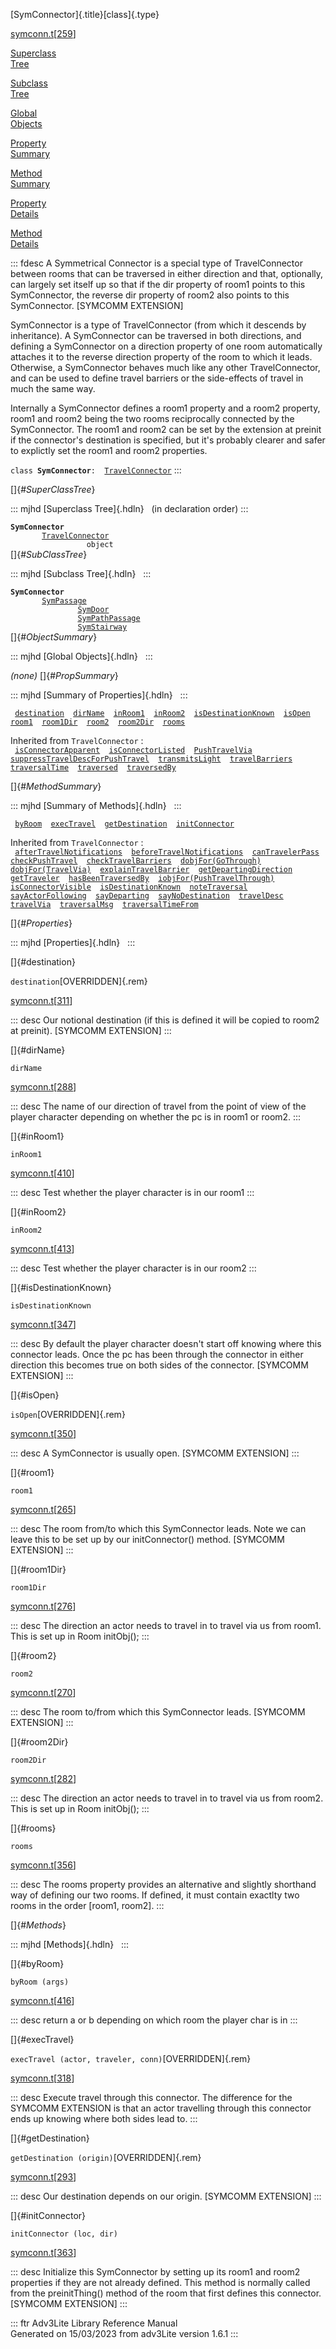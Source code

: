 [SymConnector]{.title}[class]{.type}

[symconn.t](../file/symconn.t.html)\[[259](../source/symconn.t.html#259)\]

[Superclass\
Tree](#_SuperClassTree_)

[Subclass\
Tree](#_SubClassTree_)

[Global\
Objects](#_ObjectSummary_)

[Property\
Summary](#_PropSummary_)

[Method\
Summary](#_MethodSummary_)

[Property\
Details](#_Properties_)

[Method\
Details](#_Methods_)

::: fdesc
A Symmetrical Connector is a special type of TravelConnector between
rooms that can be traversed in either direction and that, optionally,
can largely set itself up so that if the dir property of room1 points to
this SymConnector, the reverse dir property of room2 also points to this
SymConnector. \[SYMCOMM EXTENSION\]

SymConnector is a type of TravelConnector (from which it descends by
inheritance). A SymConnector can be traversed in both directions, and
defining a SymConnector on a direction property of one room
automatically attaches it to the reverse direction property of the room
to which it leads. Otherwise, a SymConnector behaves much like any other
TravelConnector, and can be used to define travel barriers or the
side-effects of travel in much the same way.

Internally a SymConnector defines a room1 property and a room2 property,
room1 and room2 being the two rooms reciprocally connected by the
SymConnector. The room1 and room2 can be set by the extension at preinit
if the connector\'s destination is specified, but it\'s probably clearer
and safer to explictly set the room1 and room2 properties.

`class `**`SymConnector`**` :   `[`TravelConnector`](../object/TravelConnector.html)
:::

[]{#_SuperClassTree_}

::: mjhd
[Superclass Tree]{.hdln}   (in declaration order)
:::

**`SymConnector`**\
`         `[`TravelConnector`](../object/TravelConnector.html)\
`                 object`\
[]{#_SubClassTree_}

::: mjhd
[Subclass Tree]{.hdln}  
:::

**`SymConnector`**\
`         `[`SymPassage`](../object/SymPassage.html)\
`                 `[`SymDoor`](../object/SymDoor.html)\
`                 `[`SymPathPassage`](../object/SymPathPassage.html)\
`                 `[`SymStairway`](../object/SymStairway.html)\
[]{#_ObjectSummary_}

::: mjhd
[Global Objects]{.hdln}  
:::

*(none)* []{#_PropSummary_}

::: mjhd
[Summary of Properties]{.hdln}  
:::

` `[`destination`](#destination)`  `[`dirName`](#dirName)`  `[`inRoom1`](#inRoom1)`  `[`inRoom2`](#inRoom2)`  `[`isDestinationKnown`](#isDestinationKnown)`  `[`isOpen`](#isOpen)`  `[`room1`](#room1)`  `[`room1Dir`](#room1Dir)`  `[`room2`](#room2)`  `[`room2Dir`](#room2Dir)`  `[`rooms`](#rooms)`  `

Inherited from `TravelConnector` :\
` `[`isConnectorApparent`](../object/TravelConnector.html#isConnectorApparent)`  `[`isConnectorListed`](../object/TravelConnector.html#isConnectorListed)`  `[`PushTravelVia`](../object/TravelConnector.html#PushTravelVia)`  `[`suppressTravelDescForPushTravel`](../object/TravelConnector.html#suppressTravelDescForPushTravel)`  `[`transmitsLight`](../object/TravelConnector.html#transmitsLight)`  `[`travelBarriers`](../object/TravelConnector.html#travelBarriers)`  `[`traversalTime`](../object/TravelConnector.html#traversalTime)`  `[`traversed`](../object/TravelConnector.html#traversed)`  `[`traversedBy`](../object/TravelConnector.html#traversedBy)`  `

[]{#_MethodSummary_}

::: mjhd
[Summary of Methods]{.hdln}  
:::

` `[`byRoom`](#byRoom)`  `[`execTravel`](#execTravel)`  `[`getDestination`](#getDestination)`  `[`initConnector`](#initConnector)`  `

Inherited from `TravelConnector` :\
` `[`afterTravelNotifications`](../object/TravelConnector.html#afterTravelNotifications)`  `[`beforeTravelNotifications`](../object/TravelConnector.html#beforeTravelNotifications)`  `[`canTravelerPass`](../object/TravelConnector.html#canTravelerPass)`  `[`checkPushTravel`](../object/TravelConnector.html#checkPushTravel)`  `[`checkTravelBarriers`](../object/TravelConnector.html#checkTravelBarriers)`  `[`dobjFor(GoThrough)`](../object/TravelConnector.html#dobjFor(GoThrough))`  `[`dobjFor(TravelVia)`](../object/TravelConnector.html#dobjFor(TravelVia))`  `[`explainTravelBarrier`](../object/TravelConnector.html#explainTravelBarrier)`  `[`getDepartingDirection`](../object/TravelConnector.html#getDepartingDirection)`  `[`getTraveler`](../object/TravelConnector.html#getTraveler)`  `[`hasBeenTraversedBy`](../object/TravelConnector.html#hasBeenTraversedBy)`  `[`iobjFor(PushTravelThrough)`](../object/TravelConnector.html#iobjFor(PushTravelThrough))`  `[`isConnectorVisible`](../object/TravelConnector.html#isConnectorVisible)`  `[`isDestinationKnown`](../object/TravelConnector.html#isDestinationKnown)`  `[`noteTraversal`](../object/TravelConnector.html#noteTraversal)`  `[`sayActorFollowing`](../object/TravelConnector.html#sayActorFollowing)`  `[`sayDeparting`](../object/TravelConnector.html#sayDeparting)`  `[`sayNoDestination`](../object/TravelConnector.html#sayNoDestination)`  `[`travelDesc`](../object/TravelConnector.html#travelDesc)`  `[`travelVia`](../object/TravelConnector.html#travelVia)`  `[`traversalMsg`](../object/TravelConnector.html#traversalMsg)`  `[`traversalTimeFrom`](../object/TravelConnector.html#traversalTimeFrom)`  `

[]{#_Properties_}

::: mjhd
[Properties]{.hdln}  
:::

[]{#destination}

`destination`[OVERRIDDEN]{.rem}

[symconn.t](../file/symconn.t.html)\[[311](../source/symconn.t.html#311)\]

::: desc
Our notional destination (if this is defined it will be copied to room2
at preinit). \[SYMCOMM EXTENSION\]
:::

[]{#dirName}

`dirName`

[symconn.t](../file/symconn.t.html)\[[288](../source/symconn.t.html#288)\]

::: desc
The name of our direction of travel from the point of view of the player
character depending on whether the pc is in room1 or room2.
:::

[]{#inRoom1}

`inRoom1`

[symconn.t](../file/symconn.t.html)\[[410](../source/symconn.t.html#410)\]

::: desc
Test whether the player character is in our room1
:::

[]{#inRoom2}

`inRoom2`

[symconn.t](../file/symconn.t.html)\[[413](../source/symconn.t.html#413)\]

::: desc
Test whether the player character is in our room2
:::

[]{#isDestinationKnown}

`isDestinationKnown`

[symconn.t](../file/symconn.t.html)\[[347](../source/symconn.t.html#347)\]

::: desc
By default the player character doesn\'t start off knowing where this
connector leads. Once the pc has been through the connector in either
direction this becomes true on both sides of the connector. \[SYMCOMM
EXTENSION\]
:::

[]{#isOpen}

`isOpen`[OVERRIDDEN]{.rem}

[symconn.t](../file/symconn.t.html)\[[350](../source/symconn.t.html#350)\]

::: desc
A SymConnector is usually open. \[SYMCOMM EXTENSION\]
:::

[]{#room1}

`room1`

[symconn.t](../file/symconn.t.html)\[[265](../source/symconn.t.html#265)\]

::: desc
The room from/to which this SymConnector leads. Note we can leave this
to be set up by our initConnector() method. \[SYMCOMM EXTENSION\]
:::

[]{#room1Dir}

`room1Dir`

[symconn.t](../file/symconn.t.html)\[[276](../source/symconn.t.html#276)\]

::: desc
The direction an actor needs to travel in to travel via us from room1.
This is set up in Room initObj();
:::

[]{#room2}

`room2`

[symconn.t](../file/symconn.t.html)\[[270](../source/symconn.t.html#270)\]

::: desc
The room to/from which this SymConnector leads. \[SYMCOMM EXTENSION\]
:::

[]{#room2Dir}

`room2Dir`

[symconn.t](../file/symconn.t.html)\[[282](../source/symconn.t.html#282)\]

::: desc
The direction an actor needs to travel in to travel via us from room2.
This is set up in Room initObj();
:::

[]{#rooms}

`rooms`

[symconn.t](../file/symconn.t.html)\[[356](../source/symconn.t.html#356)\]

::: desc
The rooms property provides an alternative and slightly shorthand way of
defining our two rooms. If defined, it must contain exactlty two rooms
in the order \[room1, room2\].
:::

[]{#_Methods_}

::: mjhd
[Methods]{.hdln}  
:::

[]{#byRoom}

`byRoom (args)`

[symconn.t](../file/symconn.t.html)\[[416](../source/symconn.t.html#416)\]

::: desc
return a or b depending on which room the player char is in
:::

[]{#execTravel}

`execTravel (actor, traveler, conn)`[OVERRIDDEN]{.rem}

[symconn.t](../file/symconn.t.html)\[[318](../source/symconn.t.html#318)\]

::: desc
Execute travel through this connector. The difference for the SYMCOMM
EXTENSION is that an actor travelling through this connector ends up
knowing where both sides lead to.
:::

[]{#getDestination}

`getDestination (origin)`[OVERRIDDEN]{.rem}

[symconn.t](../file/symconn.t.html)\[[293](../source/symconn.t.html#293)\]

::: desc
Our destination depends on our origin. \[SYMCOMM EXTENSION\]
:::

[]{#initConnector}

`initConnector (loc, dir)`

[symconn.t](../file/symconn.t.html)\[[363](../source/symconn.t.html#363)\]

::: desc
Initialize this SymConnector by setting up its room1 and room2
properties if they are not already defined. This method is normally
called from the preinitThing() method of the room that first defines
this connector. \[SYMCOMM EXTENSION\]
:::

::: ftr
Adv3Lite Library Reference Manual\
Generated on 15/03/2023 from adv3Lite version 1.6.1
:::
